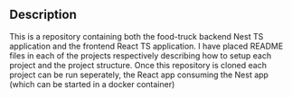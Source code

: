 ## Description

This is a repository containing both the food-truck backend Nest TS application and the frontend React TS application. I have placed README files in each of the projects respectively
describing how to setup each project and the project structure. Once this repository is cloned each project can be run seperately, the React app consuming the Nest app (which can be started in a docker container)


